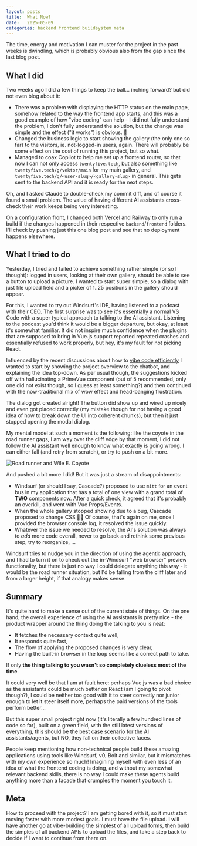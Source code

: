 ```yaml
---
layout: posts
title:  What Now?
date:   2025-05-09
categories: backend frontend buildsystem meta
---
```


The time, energy and motivation I can muster for the project in the past weeks is dwindling, which is probably obvious also from the gap since the last blog post.

## What I did

Two weeks ago I did a few things to keep the ball... inching forward? but did not even blog about it:

- There was a problem with displaying the HTTP status on the main page, somehow related to the way the frontend app starts, and this was a good example of how "vibe coding" can help - I did not fully understand the problem, I don't fully understand the solution, but the change was simple and the effect ("it works") is obvious. 🎉
- Changed the business logic to start showing the gallery (the only one so far) to the visitors, ie. not-logged-in users, again. There will probably be some effect on the cost of running this project, but so what.
- Managed to coax Copilot to help me set up a frontend router, so that now I can not only access `twentyfive.tech`, but also something like `twentyfive.tech/g/vektor/main` for my main gallery, and `twentyfive.tech/g/<user-slug>/<gallery-slug>` in general. This gets sent to the backend API and it is ready for the next steps.

Oh, and I asked Claude to double-check my commit diff, and of course it found a small problem. The value of having different AI assistants cross-check their work keeps being very interesting.

On a configuration front, I changed both Vercel and Railway to only run a build if the changes happened in their respective `backend`/`frontend` folders. I'll check by pushing just this one blog post and see that no deployment happens elsewhere.


## What I tried to do

Yesterday, I tried and failed to achieve something rather simple (or so I thought): logged in users, looking at their own gallery, should be able to see a button to upload a picture. I wanted to start super simple, so a dialog with just file upload field and a picker of 1..25 positions in the gallery should appear.

For this, I wanted to try out Windsurf's IDE, having listened to a podcast with their CEO. The first surprise was to see it's essentially a normal VS Code with a super typical approach to talking to the AI assistant. Listening to the podcast you'd think it would be a bigger departure, but okay, at least it's somewhat familiar. It did not inspire much confidence when the plugins that are supposed to bring in Vue.js support reported repeated crashes and essentially refused to work properly, but hey, it's my fault for not picking React.

Influenced by the recent discussions about how to [vibe code efficiently](https://refactoring.fm/p/vibe-coding-workflows) I wanted to start by showing the project overview to the chatbot, and explaining the idea top-down. As per usual though, the suggestions kicked off with hallucinating a PrimeVue component (out of 5 recommended, only one did not exist though, so I guess at least something?) and then continued with the now-traditional mix of wow effect and head-banging frustration.

The dialog got created alright! The button did show up and wired up nicely and even got placed correctly (my mistake though for not having a good idea of how to break down the UI into coherent chunks), but then it just stopped opening the modal dialog.

My mental model at such a moment is the following: like the coyote in the road runner gags, I am way over the cliff edge by that moment, I did not follow the AI assistant well enough to know what exactly is going wrong. I can either fall (and retry from scratch), or try to push on a bit more.

![Road runner and Wile E. Coyote](https://platform.vox.com/wp-content/uploads/sites/2/chorus/uploads/chorus_asset/file/15284604/cliff.0.0.1497054003.jpg)

And pushed a bit more I did! But it was just a stream of disappointments:

- Windsurf (or should I say, Cascade?) proposed to use `mitt` for an event bus in my application that has a total of one view with a grand total of **TWO** components now. After a quick check, it agreed that it's probably an overkill, and went with Vue Props/Events.
- When the whole gallery stopped showing due to a bug, Cascade proposed to change CSS 🤷‍♂️ Of course, that's again on me, once I provided the browser console log, it resolved the issue quickly.
- Whatever the issue we needed to resolve, the AI's solution was always to *add* more code overall, never to go back and rethink some previous step, try to reorganize, ...

Windsurf tries to nudge you in the direction of using the agentic approach, and I had to turn it on to check out the in-Windsurf "web browser" preview functionality, but there is just no way I could delegate anything this way - it would be the road runner situation, but I'd be falling from the cliff later and from a larger height, if that analogy makes sense.

## Summary

It's quite hard to make a sense out of the current state of things. On the one hand, the overall experience of using the AI assistants is pretty nice - the product wrapper around the thing doing the talking to you is neat:

- It fetches the necessary context quite well,
- It responds quite fast,
- The flow of applying the proposed changes is very clear,
- Having the built-in browser in the loop seems like a correct path to take.

If only **the thing talking to you wasn't so completely clueless most of the time**.


It could very well be that I am at fault here: perhaps Vue.js was a bad choice as the assistants could be much better on React (am I going to pivot though?), I could be neither too good with it to steer correctly nor junior enough to let it steer itself more, perhaps the paid versions of the tools perform better...

But this super small project right now (it's literally a few hundred lines of code so far), built on a green field, with the still latest versions of everything, this should be the best case scenario for the AI assistants/agents, but NO, they fall on their collective faces.

People keep mentioning how non-technical people build these amazing applications using tools like Windsurf, v0, Bolt and similar, but it mismatches with my own experience so much! Imagining myself with even less of an idea of what the frontend coding is doing, and without my somewhat relevant backend skills, there is no way I could make these agents build anything more than a facade that crumples the moment you touch it.

## Meta

How to proceed with the project? I am getting bored with it, so it must start moving faster with more modest goals. I must have the file upload. I will have another go at vibe-building the simplest of all upload forms, then build the simples of all backend APIs to upload the files, and take a step back to decide if I want to continue from there on.